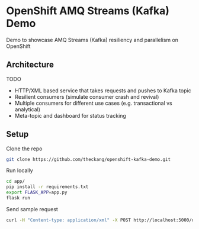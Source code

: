 # OpenShift AMQ Streams (Kafka) Demo
Demo to showcase AMQ Streams (Kafka) resiliency and parallelism on OpenShift

## Architecture

TODO

* HTTP/XML based service that takes requests and pushes to Kafka topic
* Resilient consumers (simulate consumer crash and revival)
* Multiple consumers for different use cases (e.g. transactional vs analytical)
* Meta-topic and dashboard for status tracking

## Setup

Clone the repo

```bash
git clone https://github.com/theckang/openshift-kafka-demo.git
```

Run locally

```bash
cd app/
pip install -r requirements.txt
export FLASK_APP=app.py
flask run
```

Send sample request

```bash
curl -H "Content-type: application/xml" -X POST http://localhost:5000/data -d '<xml><message>This is a test</message></xml>'
```

